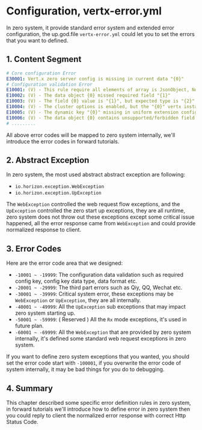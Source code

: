 # Configuration, vertx-error.yml

In zero system, it provide standard error system and extended error configuration, the up.god.file `vertx-error.yml`
could let you to set the errors that you want to defined.

## 1. Content Segment

```yaml
# Core configuration Error
E30001: Vert.x zero server config is missing in current data "{0}"
# Configuration validation Error
E10001: (V) - This rule require all elements of array is JsonObject, Now the index = {0} does not match, it''s {1}
E10002: (V) - The data object {0} missed required field "{1}"
E10003: (V) - The field {0} value is "{1}", but expected type is "{2}"
E10004: (V) - The cluster options is enabled, but the "{0}" vertx instance = "{1}"
E10005: (V) - The dynamic key "{0}" missing in uniform extension configuration data {1}
E10006: (V) - The data object {0} contains unsupported/forbidden field "{1}"
# .........
```

All above error codes will be mapped to zero system internally, we'll introduce the error codes in forward tutorials.

## 2. Abstract Exception

In zero system, the most used abstract abstract exception are following:

* `io.horizon.exception.WebException`
* `io.horizon.exception.UpException`

The `WebException` controlled the web request flow exceptions, and the `UpException` controlled the zero start up
exceptions, they are all runtime, zero system does not throw out these exceptions except some critical issue happened,
all the error response came from `WebException` and could provide normalized response to client.

## 3. Error Codes

Here are the error code area that we designed:

* `-10001 ~ -19999`: The configuration data validation such as required config key, config key data type, data format
  etc.
* `-20001 ~ -29999`: The third part errors such as Qiy, QQ, Wechat etc.
* `-30001 ~ -39999`: Critical system error, these exceptions may be `WebException` or `UpException`, they are all
  internally.
* `-40001 ~ -49999`: All the `UpException` sub exceptions that may impact zero system starting up.
* `-50001 ~ -59999`: \( Reserved \) All the `Rx` mode exceptions, it's used in future plan.
* `-60001 ~ -69999`: All the `WebException` that are provided by zero system internally, it's defined some standard web
  request exceptions in zero system.

If you want to define zero system exceptions that you wanted, you should set the error code start with `-100001`, if you
overwrite the error code of system internally, it may be bad things for you do to debugging.

## 4. Summary

This chapter described some specific error definition rules in zero system, in forward tutorials we'll introduce how to
define error in zero system then you could reply to client the normalized error response with correct Http Status Code.

